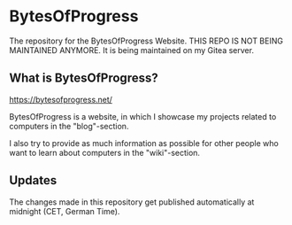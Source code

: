 # BytesOfProgress
The repository for the BytesOfProgress Website.
THIS REPO IS NOT BEING MAINTAINED ANYMORE. It is being maintained on my Gitea server.

## What is BytesOfProgress?

https://bytesofprogress.net/

BytesOfProgress is a website, in which I showcase my projects related to computers in the "blog"-section.

I also try to provide as much information as possible for other people who want to learn about computers in the "wiki"-section.

## Updates

The changes made in this repository get published automatically at midnight (CET, German Time).
